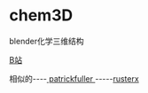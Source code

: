 # chem3D
blender化学三维结构

[B站](https://www.bilibili.com/video/av51346857)

相似的----[ patrickfuller ](https://github.com/patrickfuller/blender-chemicals)-----[rusterx](https://github.com/rusterx/blender_chemicals)
